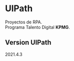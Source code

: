 # UIPath
Proyectos de RPA.<br> 
Programa Talento Digital <strong>KPMG</strong>.

<h2> Version UIPath</h2>
2021.4.3
